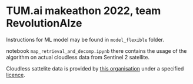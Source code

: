 # TUM.ai makeathon 2022, team RevolutionAIze

Instructions for ML model may be found in `model_flexible` folder.


notebook `map_retrieval_and_decomp.ipynb` there contains the usage of the algorithm on actual cloudless data from Sentinel 2 satellite.

Cloudless sattelite data is provided by [this organisation](https://s2maps.eu) under a specified [licence](https://s2maps.eu/#license).
